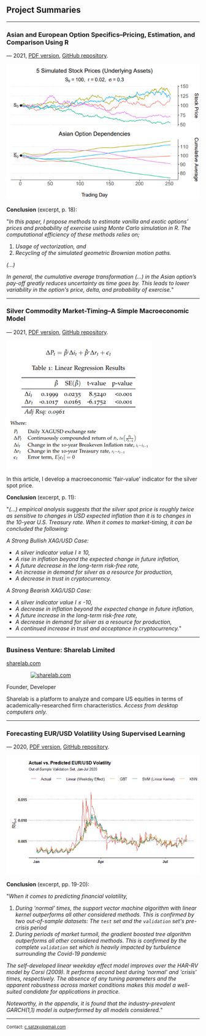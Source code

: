 ## Project Summaries

---

### Asian and European Option Specifics–Pricing, Estimation, and Comparison Using R

— 2021, [PDF version](https://github.com/csatzky/asian-option-pricing-in-r/raw/main/vanilla-and-exotic-option-pricing.pdf), <a href="https://github.com/csatzky/asian-option-pricing-in-r" target="_blank">GitHub repository</a>.

<img src="images/simulating-stock-prices-plot.png?raw=true" class="center"/>

**Conclusion** (excerpt, p. 18):

"_In this paper, I propose methods to estimate vanilla and exotic options’ prices and probability of exercise using Monte Carlo simulation in R. The computational efficiency of these methods relies on;_

1. _Usage of vectorization, and_
2. _Recycling of the simulated geometric Brownian motion paths._ 
 
_(...)_

_In general, the cumulative average transformation (...) in the Asian option’s pay-off greatly reduces uncertainty as time goes by. This leads to lower variability in the option's price, delta, and probability of exercise._"

---

### Silver Commodity Market-Timing–A Simple Macroeconomic Model

— 2021, [PDF version](https://github.com/csatzky/silver-commodity-market-timing/raw/main/silver-market-timing.pdf), <a href="https://github.com/csatzky/silver-commodity-market-timing" target="_blank">GitHub repository</a>.

<img src="images/silver-market-timing-regression-results.png?raw=true" class="center"/>

In this article, I develop a macroeconomic 'fair-value' indicator for the silver spot price.

**Conclusion** (excerpt, p. 11):

"_(...) empirical analysis suggests that the silver spot price is roughly twice as sensitive to changes in USD expected inflation than it is to changes in the 10-year U.S. Treasury rate. When it comes to market-timing, it can be concluded the following:_

_A Strong Bullish XAG/USD Case:_
* _A silver indicator value I ≥ 10,_
* _A rise in inflation beyond the expected change in future inflation,_
* _A future decrease in the long-term risk-free rate,_
* _An increase in demand for silver as a resource for production,_
* _A decrease in trust in cryptocurrency._

_A Strong Bearish XAG/USD Case:_
* _A silver indicator value I ≤ -10,_
* _A decrease in inflation beyond the expected change in future inflation,_
* _A future increase in the long-term risk-free rate,_
* _A decrease in demand for silver as a resource for production,_
* _A continued increase in trust and acceptance in cryptocurrency._"

---

### Business Venture: Sharelab Limited

<a href="https://pe.sharelab.com/" target="_blank">sharelab.com</a>
<style>
.center75 {
   display: block;
   margin-left: auto;
   margin-right: auto;
   width: 75%;
   }
</style>
<a href="https://pe.sharelab.com/" target="_blank">
<img src="https://sharelab.com/static/svg/sharelab_logo.svg" alt="sharelab.com" class="center75">
</a>
<!-- <img src="https://sharelab.com/static/svg/sharelab_logo.svg"/> -->

Founder, Developer

Sharelab is a platform to analyze and compare US equities in terms of academically-researched firm characteristics. _Access from desktop computers only._

---

### Forecasting EUR/USD Volatility Using Supervised Learning

— 2020, [PDF version](https://github.com/csatzky/forecasting-realized-volatility-using-supervised-learning/raw/main/forecasting-realized-volatility.pdf), <a href="https://github.com/csatzky/forecasting-realized-volatility-using-supervised-learning" target="_blank">GitHub repository</a>.

<!--<a href="https://github.com/csatzky/forecasting-realized-volatility-using-supervised-learning/raw/main/forecasting-realized-volatility.pdf" target="_blank">browser link</a> -->

<img src="images/forecasting_eurusd_volatility_results_plot.png?raw=true"/>

**Conclusion** (excerpt, pp. 19-20):

"_When it comes to predicting financial volatility,_

1. _During 'normal' times, the support vector machine algorithm with linear kernel outperforms all other considered methods. This is confirmed by two out-of-sample datasets: The `test` set and the `validation` set's pre-crisis period_
2. _During periods of market turmoil, the gradient boosted tree algorithm outperforms all other considered methods. This is confirmed by the complete `validation` set which is heavily impacted by turbulence surrounding the Covid-19 pandemic_

_The self-developed linear weekday effect model improves over the HAR-RV model by Corsi (2009). It performs second best during 'normal' and 'crisis' times, respectively. The absence of any tuning parameters and the apparent robustness across market conditions makes this model a well-suited candidate for applications in practice._

_Noteworthy, in the appendix, it is found that the industry-prevalent GARCH(1,1) model is outperformed by all models considered._"

---

<p style="font-size:11px">Contact: <a href="mailto:c.satzky@gmail.com">c.satzky@gmail.com</a></p>
